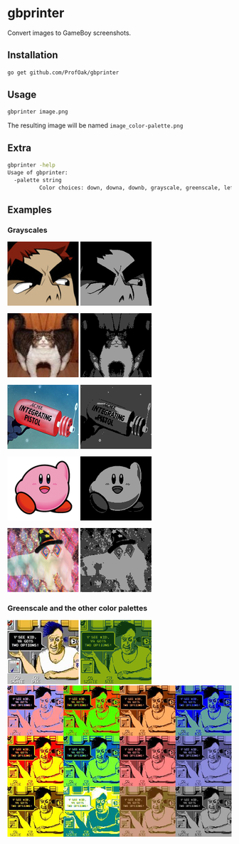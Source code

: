 # gbprinter
Convert images to GameBoy screenshots.

Installation
---

```bash
go get github.com/ProfOak/gbprinter
```

Usage
---

```bash
gbprinter image.png
```

The resulting image will be named `image_color-palette.png`


Extra
---

```bash
gbprinter -help
Usage of gbprinter:
  -palette string
          Color choices: down, downa, downb, grayscale, greenscale, left, lefta, leftb, right, righta, rightb, up, upa, upb (default "grayscale")
```

Examples
---

### Grayscales

![original](images/amarao.jpg)
![grayscale](images/amarao_grayscale.png)

![original](images/catac.jpg)
![grayscale](images/catac_grayscale.png)

![original](images/integrating_pistol.jpg)
![grayscale](images/integrating_pistol_grayscale.png)

![original](images/kirby.png)
![grayscale](images/kirby_grayscale.png)

![original](images/wizard_cat.png)
![grayscale](images/wizard_cat_grayscale.png)

### Greenscale and the other color palettes

![original](images/skate_or_die.jpg)
![greenscale](images/skate_or_die_greenscale.png)
![all of the color palettes](images/skate_or_die_collage.jpg)
